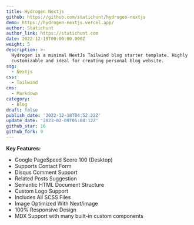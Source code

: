 ```yaml
---
title: Hydrogen Nextjs
github: https://github.com/statichunt/hydrogen-nextjs
demo: https://hydrogen-nextjs.vercel.app/
author: Statichunt
author_link: https://statichunt.com
date: 2022-12-19T00:00:00.000Z
weight: 5
description: >-
  Hydrogen is a minimal NextJs Tailwind blog starter template. Highly
  customizable and ideal for creating personal blog website.
ssg:
  - Nextjs
css:
  - Tailwind
cms:
  - Markdown
category:
  - Blog
draft: false
publish_date: '2022-12-18T04:52:22Z'
update_date: '2023-02-09T05:08:12Z'
github_star: 16
github_fork: 9
---
```

**Key Features:**

* Google PageSpeed Score 100 (Desktop)
* Supports Contact Form
* Disqus Comment Support
* Related Posts Suggestion
* Semantic HTML Document Structure
* Custom Logo Support
* Includes All SCSS Files
* Image Optimized With Next/image
* 100% Responsive Design
* MDX Support with many built-in custom components
